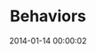 ---
layout:     post
title:      "Behaviors"
date:       2014-01-14 00:00:02
categories: tuberculosis
tags:       behaviors
pdf:        tuberculosis-behaviors

data:       TB-health
---